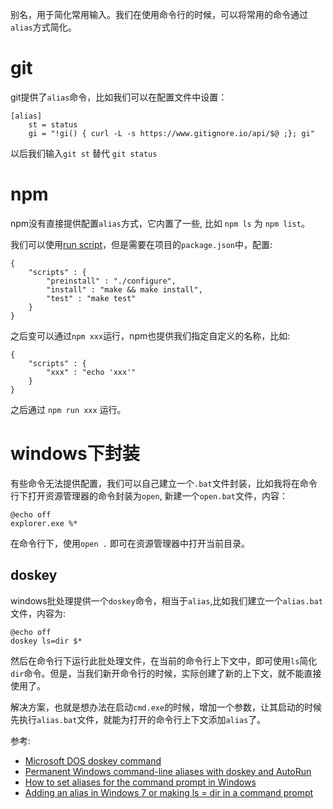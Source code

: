 别名，用于简化常用输入。我们在使用命令行的时候，可以将常用的命令通过`alias`方式简化。

# git
git提供了`alias`命令，比如我们可以在配置文件中设置：

```
[alias]
    st = status
    gi = "!gi() { curl -L -s https://www.gitignore.io/api/$@ ;}; gi"
```

以后我们输入`git st` 替代 `git status`

# npm
npm没有直接提供配置`alias`方式，它内置了一些, 比如 `npm ls` 为 `npm list`。

我们可以使用[run script](https://docs.npmjs.com/cli/run-script)，但是需要在项目的`package.json`中，配置:
```
{
    "scripts" : {
        "preinstall" : "./configure",
        "install" : "make && make install",
        "test" : "make test"
    }
}
```

之后变可以通过`npm xxx`运行，npm也提供我们指定自定义的名称，比如:

```
{
    "scripts" : {
        "xxx" : "echo 'xxx'"
    }
}
```

之后通过 `npm run xxx` 运行。


# windows下封装
有些命令无法提供配置，我们可以自己建立一个`.bat`文件封装，比如我将在命令行下打开资源管理器的命令封装为`open`, 新建一个`open.bat`文件，内容：

```
@echo off
explorer.exe %*
```

在命令行下，使用`open .` 即可在资源管理器中打开当前目录。

## doskey
windows批处理提供一个`doskey`命令，相当于`alias`,比如我们建立一个`alias.bat`文件，内容为:

```
@echo off
doskey ls=dir $*
```

然后在命令行下运行此批处理文件，在当前的命令行上下文中，即可使用`ls`简化`dir`命令。但是，当我们新开命令行的时候，实际创建了新的上下文，就不能直接使用了。

解决方案，也就是想办法在启动`cmd.exe`的时候，增加一个参数，让其启动的时候先执行`alias.bat`文件，就能为打开的命令行上下文添加`alias`了。

参考:
- [Microsoft DOS doskey command](http://www.computerhope.com/doskeyhl.htm)
- [Permanent Windows command-line aliases with doskey and AutoRun](http://darkforge.blogspot.com/2010/08/permanent-windows-command-line-aliases.html)
- [How to set aliases for the command prompt in Windows](http://winaero.com/blog/how-to-set-aliases-for-the-command-prompt-in-windows/)
- [Adding an alias in Windows 7 or making ls = dir in a command prompt](http://www.rhyous.com/2010/10/20/adding-an-alias-in-windows-7-or-making-ls-dir-in-a-command-prompt/)
